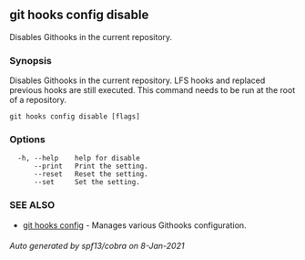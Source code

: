 ## git hooks config disable

Disables Githooks in the current repository.

### Synopsis

Disables Githooks in the current repository.
LFS hooks and replaced previous hooks are still executed.
This command needs to be run at the root of a repository.

```
git hooks config disable [flags]
```

### Options

```
  -h, --help    help for disable
      --print   Print the setting.
      --reset   Reset the setting.
      --set     Set the setting.
```

### SEE ALSO

* [git hooks config](git_hooks_config.md)	 - Manages various Githooks configuration.

###### Auto generated by spf13/cobra on 8-Jan-2021

